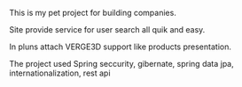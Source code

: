 
This is my pet project for building companies.

Site provide service for user search all quik and easy.

In pluns attach VERGE3D support like products presentation.

The project used Spring seccurity, gibernate, spring data jpa, internationalization, rest api

 

